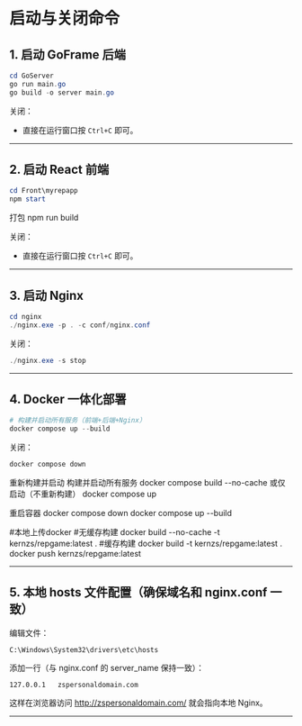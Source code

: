 # 启动与关闭命令

## 1. 启动 GoFrame 后端

```powershell
cd GoServer
go run main.go
go build -o server main.go
```

关闭：
- 直接在运行窗口按 `Ctrl+C` 即可。

---

## 2. 启动 React 前端

```powershell
cd Front\myrepapp
npm start
```
打包
npm run build

关闭：
- 直接在运行窗口按 `Ctrl+C` 即可。

---

## 3. 启动 Nginx

```powershell
cd nginx
./nginx.exe -p . -c conf/nginx.conf
```

关闭：
```powershell
./nginx.exe -s stop
```

---

## 4. Docker 一体化部署

```powershell
# 构建并启动所有服务（前端+后端+Nginx）
docker compose up --build
```

关闭：
```powershell
docker compose down
```
重新构建并启动
构建并启动所有服务
docker compose build --no-cache
或仅启动（不重新构建）
docker compose up

重启容器
docker compose down
docker compose up --build

#本地上传docker
#无缓存构建
docker build --no-cache -t kernzs/repgame:latest .
#缓存构建
docker build -t kernzs/repgame:latest .
docker push kernzs/repgame:latest

---

## 5. 本地 hosts 文件配置（确保域名和 nginx.conf 一致）

编辑文件：
```
C:\Windows\System32\drivers\etc\hosts
```
添加一行（与 nginx.conf 的 server_name 保持一致）：
```
127.0.0.1   zspersonaldomain.com
```

这样在浏览器访问 http://zspersonaldomain.com/ 就会指向本地 Nginx。

---


